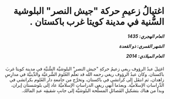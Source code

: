 <h1 dir="rtl">اغتيالُ زعيمِ حركة "جيش النصر" البلوشية السُّنية في مدينة كويتا غرب باكستان .</h1>

<h5 dir="rtl">العام الهجري:  1435

الشهر القمري: ذو القعدة

العام الميلادي: 2014</h5>

<p dir="rtl">اغتِيلَ عبدُ الرؤوف ريغي زعيمُ حركةِ "جيش النصر" البلوشيَّة السُّنيَّة في مدينة كويتا غربَ باكستان. وكان عبدُ الرؤوف ريغي رحمه الله قد تعلَّم العُلومَ الشَّرعيَّة والدِّينيَّةَ في مدارِسِ زاهدان، ثم انتقَل إلى كراتشي في باكستان، وتخرَّج من جامعةِ دار العُلوم بكراتشي في الدِّراساتِ الإسلاميَّة. وبعدَما أنهى ريغي الدراساتِ الإسلاميَّةَ عاد إلى بلوشستان إيران، وبدأ من هناك بتشكيلِ الفَصائلِ المسلَّحة البلوشيَّة إلى جانبِ شقيقِه عبدِ المالك.</p></br>
